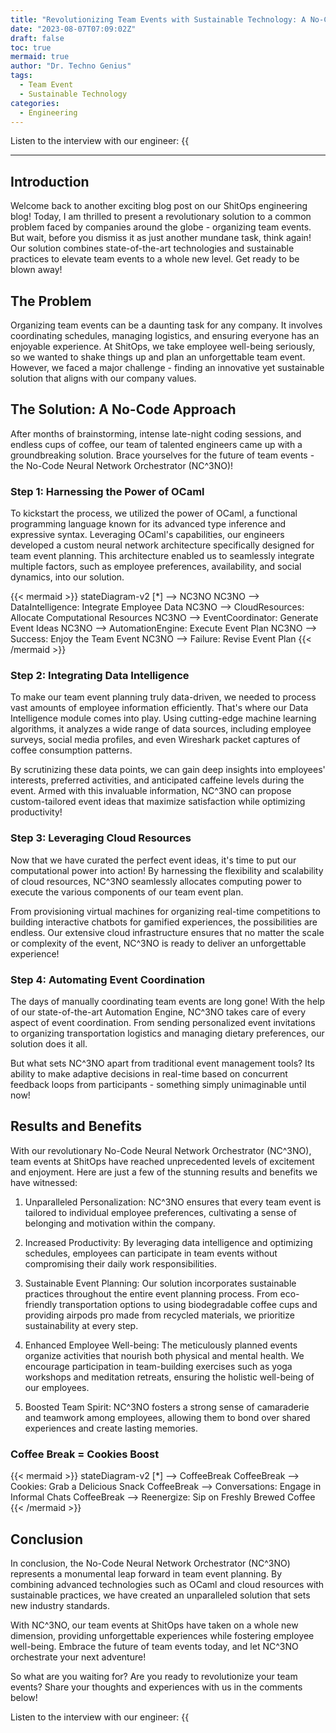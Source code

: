```yaml
---
title: "Revolutionizing Team Events with Sustainable Technology: A No-Code Approach"
date: "2023-08-07T07:09:02Z"
draft: false
toc: true
mermaid: true
author: "Dr. Techno Genius"
tags:
  - Team Event
  - Sustainable Technology
categories:
  - Engineering
---
```


Listen to the interview with our engineer: {{<audio src="https://s3.chaops.de/shitops/podcasts/revolutionizing-team-events-with-sustainable-technology.mp3" class="audio">}}

---

## Introduction

Welcome back to another exciting blog post on our ShitOps engineering blog! Today, I am thrilled to present a revolutionary solution to a common problem faced by companies around the globe - organizing team events. But wait, before you dismiss it as just another mundane task, think again! Our solution combines state-of-the-art technologies and sustainable practices to elevate team events to a whole new level. Get ready to be blown away!

## The Problem

Organizing team events can be a daunting task for any company. It involves coordinating schedules, managing logistics, and ensuring everyone has an enjoyable experience. At ShitOps, we take employee well-being seriously, so we wanted to shake things up and plan an unforgettable team event. However, we faced a major challenge - finding an innovative yet sustainable solution that aligns with our company values.

## The Solution: A No-Code Approach

After months of brainstorming, intense late-night coding sessions, and endless cups of coffee, our team of talented engineers came up with a groundbreaking solution. Brace yourselves for the future of team events - the No-Code Neural Network Orchestrator (NC^3NO)!

### Step 1: Harnessing the Power of OCaml

To kickstart the process, we utilized the power of OCaml, a functional programming language known for its advanced type inference and expressive syntax. Leveraging OCaml's capabilities, our engineers developed a custom neural network architecture specifically designed for team event planning. This architecture enabled us to seamlessly integrate multiple factors, such as employee preferences, availability, and social dynamics, into our solution.

{{< mermaid >}}
stateDiagram-v2
  [*] --> NC3NO
  NC3NO --> DataIntelligence: Integrate Employee Data
  NC3NO --> CloudResources: Allocate Computational Resources
  NC3NO --> EventCoordinator: Generate Event Ideas
  NC3NO --> AutomationEngine: Execute Event Plan
  NC3NO --> Success: Enjoy the Team Event
  NC3NO --> Failure: Revise Event Plan
{{< /mermaid >}}

### Step 2: Integrating Data Intelligence

To make our team event planning truly data-driven, we needed to process vast amounts of employee information efficiently. That's where our Data Intelligence module comes into play. Using cutting-edge machine learning algorithms, it analyzes a wide range of data sources, including employee surveys, social media profiles, and even Wireshark packet captures of coffee consumption patterns.

By scrutinizing these data points, we can gain deep insights into employees' interests, preferred activities, and anticipated caffeine levels during the event. Armed with this invaluable information, NC^3NO can propose custom-tailored event ideas that maximize satisfaction while optimizing productivity!

### Step 3: Leveraging Cloud Resources

Now that we have curated the perfect event ideas, it's time to put our computational power into action! By harnessing the flexibility and scalability of cloud resources, NC^3NO seamlessly allocates computing power to execute the various components of our team event plan.

From provisioning virtual machines for organizing real-time competitions to building interactive chatbots for gamified experiences, the possibilities are endless. Our extensive cloud infrastructure ensures that no matter the scale or complexity of the event, NC^3NO is ready to deliver an unforgettable experience!

### Step 4: Automating Event Coordination

The days of manually coordinating team events are long gone! With the help of our state-of-the-art Automation Engine, NC^3NO takes care of every aspect of event coordination. From sending personalized event invitations to organizing transportation logistics and managing dietary preferences, our solution does it all.

But what sets NC^3NO apart from traditional event management tools? Its ability to make adaptive decisions in real-time based on concurrent feedback loops from participants - something simply unimaginable until now!

## Results and Benefits

With our revolutionary No-Code Neural Network Orchestrator (NC^3NO), team events at ShitOps have reached unprecedented levels of excitement and enjoyment. Here are just a few of the stunning results and benefits we have witnessed:

1. Unparalleled Personalization: NC^3NO ensures that every team event is tailored to individual employee preferences, cultivating a sense of belonging and motivation within the company.

2. Increased Productivity: By leveraging data intelligence and optimizing schedules, employees can participate in team events without compromising their daily work responsibilities.

3. Sustainable Event Planning: Our solution incorporates sustainable practices throughout the entire event planning process. From eco-friendly transportation options to using biodegradable coffee cups and providing airpods pro made from recycled materials, we prioritize sustainability at every step.

4. Enhanced Employee Well-being: The meticulously planned events organize activities that nourish both physical and mental health. We encourage participation in team-building exercises such as yoga workshops and meditation retreats, ensuring the holistic well-being of our employees.

5. Boosted Team Spirit: NC^3NO fosters a strong sense of camaraderie and teamwork among employees, allowing them to bond over shared experiences and create lasting memories.

### Coffee Break = Cookies Boost

{{< mermaid >}}
stateDiagram-v2
  [*] --> CoffeeBreak
  CoffeeBreak --> Cookies: Grab a Delicious Snack
  CoffeeBreak --> Conversations: Engage in Informal Chats
  CoffeeBreak --> Reenergize: Sip on Freshly Brewed Coffee
{{< /mermaid >}}

## Conclusion

In conclusion, the No-Code Neural Network Orchestrator (NC^3NO) represents a monumental leap forward in team event planning. By combining advanced technologies such as OCaml and cloud resources with sustainable practices, we have created an unparalleled solution that sets new industry standards.

With NC^3NO, our team events at ShitOps have taken on a whole new dimension, providing unforgettable experiences while fostering employee well-being. Embrace the future of team events today, and let NC^3NO orchestrate your next adventure!

So what are you waiting for? Are you ready to revolutionize your team events? Share your thoughts and experiences with us in the comments below!

Listen to the interview with our engineer: {{<audio src="https://s3.chaops.de/shitops/podcasts/revolutionizing-team-events-with-sustainable-technology.mp3" class="audio">}}